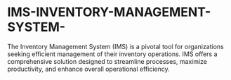# IMS-INVENTORY-MANAGEMENT-SYSTEM-
The Inventory Management System (IMS) is a pivotal tool for organizations seeking efficient management of their inventory operations. IMS offers a comprehensive solution designed to streamline processes, maximize productivity, and enhance overall operational efficiency.
